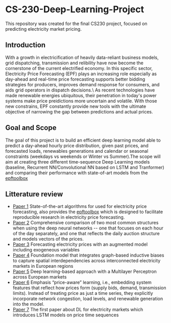 # CS-230-Deep-Learning-Project
This repository was created for the final CS230 project, focused on predicting electricity market pricing. 
## Introduction 

With a growth in electricification of heavily data-reliant business models, grid dispatching, transmission and relibility have now become the cornerstone of the current electrified economy. In this specific sector, Electricity Price Forecasting (EPF) plays an increasing role especially as day-ahead and real-time price forecasting supports better bidding strategies for producers, improves demand response for consumers, and aids grid operators in dispatch decisions.\\
As recent technologies have made renewable energies ubiquitous, their penetration in today's power systems make price preidictions more uncertain and volatile. With those new constrains, EPF constantly provide new tools with the ultimate objective of narrowing the gap between predictions and actual prices. 

## Goal and Scope

The goal of this project is to build an efficient deep learning model able to predict a day-ahead hourly price distribution, given past prices, and forecasted loads, renewables generations and calendar or seasonal constraints (weekdays vs weekends or Winter vs Summer).The scope will aim at creating three different time-sequence Deep Learning models (baseline, Recurrent NN/Convolutional NN based on LSTM and Tranformer) and comparing their performance with state-of-art models from the [epftoolbox](https://github.com/jeslago/epftoolbox)

## Litterature review  
- [Paper 1](https://www.sciencedirect.com/science/article/pii/S0306261921004529) 
State-of-the-art algorithms for used for electricity price forecasting, also provides the [epftoolbox](https://github.com/jeslago/epftoolbox) which is designed to facilitate reproducible research in electricity price forecasting.
- [Paper 2](https://arxiv.org/abs/2008.08006)
Comprehensive comparison of two most common structures when using the deep neural networks -- one that focuses on each hour of the day separately, and one that reflects the daily auction structure and models vectors of the prices.
- [Paper 3](https://arxiv.org/abs/2104.05522)
Forecasting electricity prices with an augmented model including exogeneous variables
- [Paper 4](https://arxiv.org/abs/2508.04875)
Foundation model that integrates graph-based inductive biases to capture spatial interdependencies across interconnected electricity markets in European regions
- [Paper 5](https://www.sciencedirect.com/science/article/pii/S0360544224026513)
Deep learning-based approach with a Multilayer Perceptron across European markets
- [Paper 6](https://arxiv.org/abs/2308.01436)
Emphasis “price-aware” learning, i.e., embedding system features that reflect how prices form (supply bids, demand, transmission limits). Instead of treating price as just a time series, they explicitly incorporate network congestion, load levels, and renewable generation into the model.
- [Paper 7](https://arxiv.org/pdf/1808.05527)
The first paper about DL for electricity markets which introduces LSTM models on price time sequences



